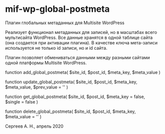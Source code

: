 # mif-wp-global-postmeta
Плагин глобальных метаданных для Multisite WordPress

Реализует функционал метаданных для записей, но в масштабах всего мультисайта WordPress. 
Все данные хранятся в одной таблице сайта (она создается при активации плагина).
В качестве ключа мета-записи используется не только id записи, но и id сайта.

Плагин позволяет обмениваться данными между разными сайтами одной платформы Multisite WordPress.

function add_global_postmeta( $site_id, $post_id, $meta_key, $meta_value )

function update_global_postmeta( $site_id, $post_id, $meta_key, $meta_value, $prev_value = '' )

function get_global_postmeta( $site_id, $post_id, $meta_key = false, $single = false )

function delete_global_postmeta( $site_id, $post_id, $meta_key, $meta_value = '' )


Сергеев А. Н., апрель 2020
